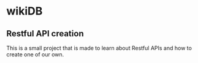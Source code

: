 # wikiDB
## Restful API creation
This is a small project that is made to learn about Restful APIs and how to create one of our own.
